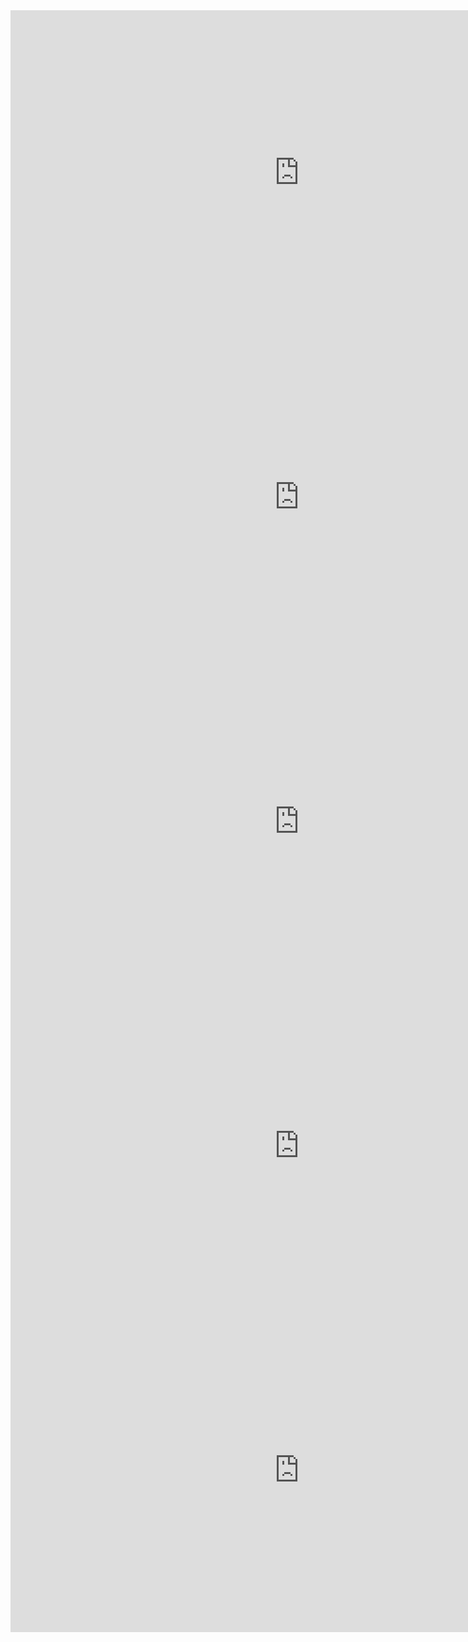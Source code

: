 <iframe width="923" height="519" src="https://www.youtube.com/embed/IIP0am2FMUM" title="Modelo Pronto Redação CAIXA 2024 |  Fórmula do Concurso | Profinho" frameborder="0" allow="accelerometer; autoplay; clipboard-write; encrypted-media; gyroscope; picture-in-picture; web-share" allowfullscreen></iframe>
<iframe width="923" height="519" src="https://www.youtube.com/embed/66RM33Yu_ME" title="Analisando uma Redação Modelo Cesgranrio - Concurso | PROFINHO" frameborder="0" allow="accelerometer; autoplay; clipboard-write; encrypted-media; gyroscope; picture-in-picture; web-share" allowfullscreen></iframe>
<iframe width="923" height="519" src="https://www.youtube.com/embed/MPWICNcaQ40" title="Redação Caixa 2024 - Técnico Bancário (Nível Médio): Como não ser reprovado pela Cesgranrio + Modelo" frameborder="0" allow="accelerometer; autoplay; clipboard-write; encrypted-media; gyroscope; picture-in-picture; web-share" allowfullscreen></iframe>
<iframe width="923" height="519" src="https://www.youtube.com/embed/KvPGxCd7Etg" title="CONCURSO CAIXA 2024 l REDAÇÃO: guia COMPLETO do Iniciante ao Expert" frameborder="0" allow="accelerometer; autoplay; clipboard-write; encrypted-media; gyroscope; picture-in-picture; web-share" allowfullscreen></iframe>
<iframe width="923" height="519" src="https://www.youtube.com/embed/KaemHzQLF84" title="Redação CESGRANRIO" frameborder="0" allow="accelerometer; autoplay; clipboard-write; encrypted-media; gyroscope; picture-in-picture; web-share" allowfullscreen></iframe>
